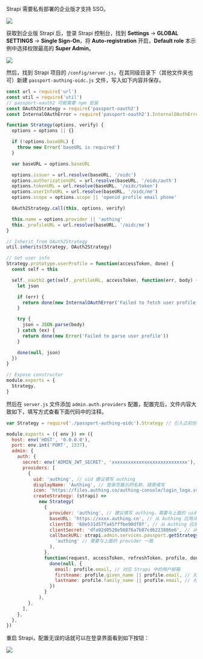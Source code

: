 <IntegrationDetailCard title="配置 Strapi">

Strapi 需要私有部署的企业版才支持 SSO。

![](~@imagesZhCn/integration/strapi/2-1.png)

获取到企业版 Strapi 后，登录 Strapi 控制台，找到 **Settings** -> **GLOBAL SETTINGS** -> **Single Sign-On**，将 **Auto-registration** 开启，**Default role** 本示例中选择权限最高的 **Super Admin**。

![](~@imagesZhCn/integration/strapi/2-2.png)

然后，找到 Strapi 项目的 `/config/server.js`，在其同级目录下（其他文件夹也可）新建 `passport-authing-oidc.js` 文件，写入如下内容并保存。

```js
const url = require('url')
const util = require('util')
// passport-oauth2 可能需要 npm 安装
const OAuth2Strategy = require('passport-oauth2')
const InternalOAuthError = require('passport-oauth2').InternalOAuthError

function Strategy(options, verify) {
  options = options || {}

  if (!options.baseURL) {
    throw new Error('baseURL is required')
  }

  var baseURL = options.baseURL

  options.issuer = url.resolve(baseURL, '/oidc')
  options.authorizationURL = url.resolve(baseURL, '/oidc/auth')
  options.tokenURL = url.resolve(baseURL, '/oidc/token')
  options.userInfoURL = url.resolve(baseURL, '/oidc/me')
  options.scope = options.scope || 'openid profile email phone'

  OAuth2Strategy.call(this, options, verify)

  this.name = options.provider || 'authing'
  this._profileURL = url.resolve(baseURL, '/oidc/me')
}

// Inherit from OAuth2Strategy
util.inherits(Strategy, OAuth2Strategy)

// Get user info
Strategy.prototype.userProfile = function(accessToken, done) {
  const self = this

  self._oauth2.get(self._profileURL, accessToken, function(err, body) {
    let json

    if (err) {
      return done(new InternalOAuthError('Failed to fetch user profile', err))
    }

    try {
      json = JSON.parse(body)
    } catch (ex) {
      return done(new Error('Failed to parse user profile'))
    }

    done(null, json)
  })
}

// Expose constructor
module.exports = {
  Strategy,
}
```

然后在 `server.js` 文件添加 `admin.auth.providers` 配置，配置完后，文件内容大致如下，填写方式查看下面代码中的注释。

```js
var Strategy = require('./passport-authing-oidc').Strategy // 引入之前创建的 passport-authing-oidc 的内容

module.exports = ({ env }) => ({
  host: env('HOST', '0.0.0.0'),
  port: env.int('PORT', 1337),
  admin: {
    auth: {
      secret: env('ADMIN_JWT_SECRET', 'xxxxxxxxxxxxxxxxxxxxxxxxxxxx'),
      providers: [
        {
          uid: 'authing', // uid 建议填写 authing
          displayName: 'Authing', // 登录页展示的名称，随意填写
          icon: 'https://files.authing.co/authing-console/login_logo.svg', // 登录页展示的图标，可随意填写
          createStrategy: (strapi) =>
            new Strategy(
              {
                provider: 'authing', // 建议填写 authing，需要与上面的 uid 一致，若填写的不是 authing，在 Authing 中创建的 Strapi 应用的重定向 URI 也需要修改为 https://<your_strapi_domain>/admin/connect/<provider> 格式
                baseURL: 'https://xxxx.authing.cn', // 从 Authing 应用详情复制
                clientID: '60e531d57fa45fffbe90df8f', // 从 Authing 应用详情复制
                clientSecret: 'dfa92d0520e56876a7b07cd6223886e6', // 从 Authing 应用详情复制
                callbackURL: strapi.admin.services.passport.getStrategyCallbackURL(
                  'authing' // 需要与上面的 provider 一致
                ),
              },
              function(request, accessToken, refreshToken, profile, done) {
                done(null, {
                  email: profile.email, // 对应 Strapi 中的用户邮箱
                  firstname: profile.given_name || profile.email, // 对应 Strapi 中的用户 firstname，不能为空
                  lastname: profile.family_name || profile.email, // 对应 Strapi 中的用户 lastname，不能为空
                })
              }
            ),
        },
      ],
    },
  },
})
```

重启 Strapi，配置无误的话就可以在登录界面看到如下按钮：

![](~@imagesZhCn/integration/strapi/2-3.png)

</IntegrationDetailCard>
